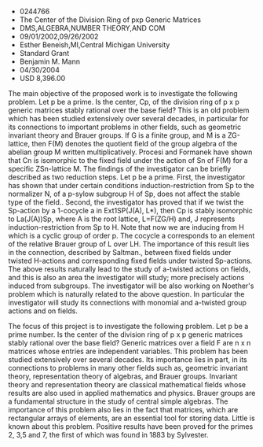 
* 0244766
* The Center of the Division Ring of pxp Generic Matrices
* DMS,ALGEBRA,NUMBER THEORY,AND COM
* 09/01/2002,09/26/2002
* Esther Beneish,MI,Central Michigan University
* Standard Grant
* Benjamin M. Mann
* 04/30/2004
* USD 8,396.00

The main objective of the proposed work is to investigate the following problem.
Let p be a prime. Is the center, Cp, of the division ring of p x p generic
matrices stably rational over the base field? This is an old problem which has
been studied extensively over several decades, in particular for its connections
to important problems in other fields, such as geometric invariant theory and
Brauer groups. If G is a finite group, and M is a ZG-lattice, then F(M) denotes
the quotient field of the group algebra of the abelian group M written
multiplicatively. Procesi and Formanek have shown that Cn is isomorphic to the
fixed field under the action of Sn of F(M) for a specific ZSn-lattice M. The
findings of the investigator can be briefly described as two reduction steps.
Let p be a prime. First, the investigator has shown that under certain
conditions induction-restriction from Sp to the normalizer N, of a p-sylow
subgroup H of Sp, does not affect the stable type of the field.. Second, the
investigator has proved that if we twist the Sp-action by a 1-cocycle a in
Ext1SP(J(A), L*), then Cp is stably isomorphic to La(J(A))Sp, where A is the
root lattice, L=F(ZG/H) and, J represents induction-restriction from Sp to H.
Note that now we are inducing from H which is a cyclic group of order p. The
cocycle a corresponds to an element of the relative Brauer group of L over LH.
The importance of this result lies in the connection, described by Saltman.,
between fixed fields under twisted H-actions and corresponding fixed fields
under twisted Sp-actions. The above results naturally lead to the study of
a-twisted actions on fields, and this is also an area the investigator will
study; more precisely actions induced from subgroups. The investigator will be
also working on Noether's problem which is naturally related to the above
question. In particular the investigator will study its connections with
monomial and a-twisted group actions and on fields.

The focus of this project is to investigate the following problem. Let p be a
prime number. Is the center of the division ring of p x p generic matrices
stably rational over the base field? Generic matrices over a field F are n x n
matrices whose entries are independent variables. This problem has been studied
extensively over several decades. Its importance lies in part, in its
connections to problems in many other fields such as, geometric invariant
theory, representation theory of algebras, and Brauer groups. Invariant theory
and representation theory are classical mathematical fields whose results are
also used in applied mathematics and physics. Brauer groups are a fundamental
structure in the study of central simple algebras. The importance of this
problem also lies in the fact that matrices, which are rectangular arrays of
elements, are an essential tool for storing data. Little is known about this
problem. Positive results have been proved for the primes 2, 3,5 and 7, the
first of which was found in 1883 by Sylvester.
